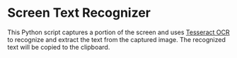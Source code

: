 # Screen Text Recognizer

This Python script captures a portion of the screen and uses [Tesseract OCR](https://github.com/tesseract-ocr/tesseract) to recognize and extract the text from the captured image. The recognized text will be copied to the clipboard.
